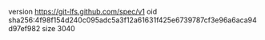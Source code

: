 version https://git-lfs.github.com/spec/v1
oid sha256:4f98f154d240c095adc5a3f12a61631f425e6739787cf3e96a6aca94d97ef982
size 3040

